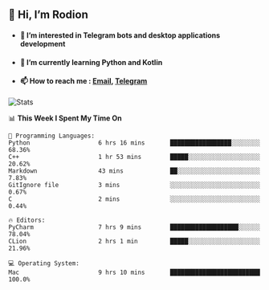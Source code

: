 ## 👋 Hi, I’m Rodion
- #### 👀 I’m interested in Telegram bots and desktop applications development
- #### 🌱 I’m currently learning Python and Kotlin
- #### 📫 How to reach me : [Email](mailto:me@lavn.ml), [Telegram](https://t.me/fast_geek)

![Stats](https://github-readme-stats.vercel.app/api?username=fast-geek&show_icons=true&theme=react&hide=issues&count_private=true&layout=compact)


<!--START_SECTION:waka-->
📊 **This Week I Spent My Time On** 

```text
💬 Programming Languages: 
Python                   6 hrs 16 mins       █████████████████░░░░░░░░   68.36% 
C++                      1 hr 53 mins        █████░░░░░░░░░░░░░░░░░░░░   20.62% 
Markdown                 43 mins             ██░░░░░░░░░░░░░░░░░░░░░░░   7.83% 
GitIgnore file           3 mins              ░░░░░░░░░░░░░░░░░░░░░░░░░   0.67% 
C                        2 mins              ░░░░░░░░░░░░░░░░░░░░░░░░░   0.44%

🔥 Editors: 
PyCharm                  7 hrs 9 mins        ███████████████████░░░░░░   78.04% 
CLion                    2 hrs 1 min         █████░░░░░░░░░░░░░░░░░░░░   21.96%

💻 Operating System: 
Mac                      9 hrs 10 mins       █████████████████████████   100.0%

```


<!--END_SECTION:waka-->
